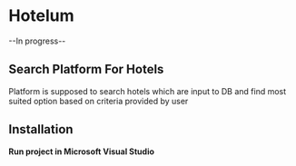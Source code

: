 # Hotelum
--In progress--
## Search Platform For Hotels

Platform is supposed to search hotels which are input to DB and find most suited option based on criteria provided by user

## Installation
**Run project in Microsoft Visual Studio**




